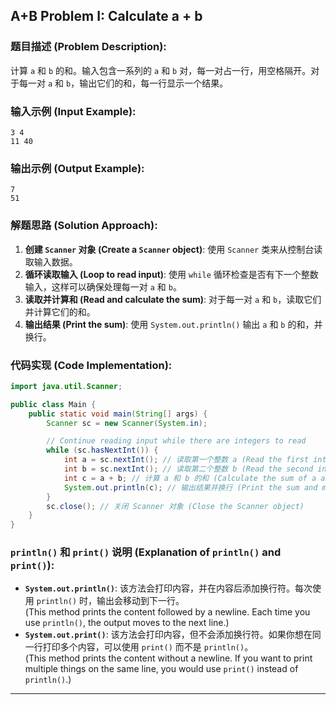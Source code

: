 ## A+B Problem I: Calculate a + b

### **题目描述 (Problem Description):**
计算 `a` 和 `b` 的和。输入包含一系列的 `a` 和 `b` 对，每一对占一行，用空格隔开。对于每一对 `a` 和 `b`，输出它们的和，每一行显示一个结果。

### **输入示例 (Input Example):**
```
3 4
11 40
```

### **输出示例 (Output Example):**
```
7
51
```

### **解题思路 (Solution Approach):**
1. **创建 `Scanner` 对象 (Create a `Scanner` object)**: 使用 `Scanner` 类来从控制台读取输入数据。
2. **循环读取输入 (Loop to read input)**: 使用 `while` 循环检查是否有下一个整数输入，这样可以确保处理每一对 `a` 和 `b`。
3. **读取并计算和 (Read and calculate the sum)**: 对于每一对 `a` 和 `b`，读取它们并计算它们的和。
4. **输出结果 (Print the sum)**: 使用 `System.out.println()` 输出 `a` 和 `b` 的和，并换行。

### **代码实现 (Code Implementation):**
```java
import java.util.Scanner;

public class Main {
    public static void main(String[] args) {
        Scanner sc = new Scanner(System.in);

        // Continue reading input while there are integers to read
        while (sc.hasNextInt()) {
            int a = sc.nextInt(); // 读取第一个整数 a (Read the first integer a)
            int b = sc.nextInt(); // 读取第二个整数 b (Read the second integer b)
            int c = a + b; // 计算 a 和 b 的和 (Calculate the sum of a and b)
            System.out.println(c); // 输出结果并换行 (Print the sum and move to the next line)
        }
        sc.close(); // 关闭 Scanner 对象 (Close the Scanner object)
    }
}
```

### **`println()` 和 `print()` 说明 (Explanation of `println()` and `print()`):**
- **`System.out.println()`**: 该方法会打印内容，并在内容后添加换行符。每次使用 `println()` 时，输出会移动到下一行。  
  (This method prints the content followed by a newline. Each time you use `println()`, the output moves to the next line.)
- **`System.out.print()`**: 该方法会打印内容，但不会添加换行符。如果你想在同一行打印多个内容，可以使用 `print()` 而不是 `println()`。  
  (This method prints the content without a newline. If you want to print multiple things on the same line, you would use `print()` instead of `println()`.)

---

